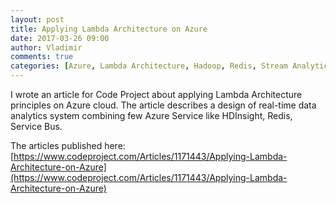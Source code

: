 ```yaml
---
layout: post
title: Applying Lambda Architecture on Azure
date: 2017-03-26 09:00
author: Vladimir
comments: true
categories: [Azure, Lambda Architecture, Hadoop, Redis, Stream Analytics]
---
```


I wrote an article for Code Project about applying Lambda Architecture principles on Azure cloud.
The article describes a design of real-time data analytics system combining few Azure Service like HDInsight, Redis, Service Bus.

The articles published here: [https://www.codeproject.com/Articles/1171443/Applying-Lambda-Architecture-on-Azure](https://www.codeproject.com/Articles/1171443/Applying-Lambda-Architecture-on-Azure)